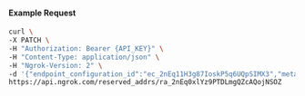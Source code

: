 <!-- Code generated for API Clients. DO NOT EDIT. -->

#### Example Request

```bash
curl \
-X PATCH \
-H "Authorization: Bearer {API_KEY}" \
-H "Content-Type: application/json" \
-H "Ngrok-Version: 2" \
-d '{"endpoint_configuration_id":"ec_2nEq11H3g87IoskP5q6UQpSIMX3","metadata":"{\"proto\": \"ssh\"}"}' \
https://api.ngrok.com/reserved_addrs/ra_2nEq0xlYz9PTDLmgQZcAQojNSOZ
```
